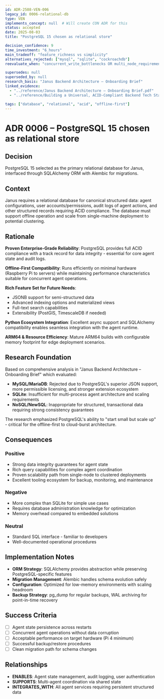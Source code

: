 ```yaml
---
id: ADR-2508-VEN-006
legacy_id: 0006-relational-db
type: VEN
implements_concept: null  # Will create CON ADR for this
status: accepted
date: 2025-08-03
title: "PostgreSQL 15 chosen as relational store"

decision_confidence: 9
time_investment: "6_hours"
main_tradeoff: "feature_richness vs simplicity"
alternatives_rejected: ["mysql", "sqlite", "cockroachdb"]
reevaluate_when: "concurrent_write_bottlenecks OR multi_node_requirements"

supersedes: null
superseded_by: null
research_basis: "Janus Backend Architecture – Onboarding Brief"
linked_evidence:
  - "../reference/Janus Backend Architecture – Onboarding Brief.pdf"
  - "../reference/Building a Universal, ACID-Compliant Backend Tech Stack.pdf"

tags: ["database", "relational", "acid", "offline-first"]
---
```


# ADR 0006 – PostgreSQL 15 chosen as relational store

## Decision

PostgreSQL 15 selected as the primary relational database for Janus, interfaced through SQLAlchemy ORM with Alembic for migrations.

## Context

Janus requires a relational database for canonical structured data: agent configurations, user accounts/permissions, audit logs of agent actions, and other structured records requiring ACID compliance. The database must support offline operation and scale from single-machine deployment to potential clustering.

## Rationale

**Proven Enterprise-Grade Reliability**: PostgreSQL provides full ACID compliance with a track record for data integrity - essential for core agent state and audit logs.

**Offline-First Compatibility**: Runs efficiently on minimal hardware (Raspberry Pi to servers) while maintaining performance characteristics suitable for concurrent agent operations.

**Rich Feature Set for Future Needs**: 
- JSONB support for semi-structured data
- Advanced indexing options and materialized views
- Full-text search capabilities
- Extensibility (PostGIS, TimescaleDB if needed)

**Python Ecosystem Integration**: Excellent async support and SQLAlchemy compatibility enables seamless integration with the agent runtime.

**ARM64 & Resource Efficiency**: Mature ARM64 builds with configurable memory footprint for edge deployment scenarios.

## Research Foundation

Based on comprehensive analysis in "Janus Backend Architecture – Onboarding Brief" which evaluated:

- **MySQL/MariaDB**: Rejected due to PostgreSQL's superior JSON support, more permissible licensing, and stronger extension ecosystem
- **SQLite**: Insufficient for multi-process agent architecture and scaling requirements
- **NoSQL/NewSQL**: Inappropriate for structured, transactional data requiring strong consistency guarantees

The research emphasized PostgreSQL's ability to "start small but scale up" - critical for the offline-first to cloud-burst architecture.

## Consequences

### Positive
- Strong data integrity guarantees for agent state
- Rich query capabilities for complex agent coordination
- Proven scalability path from single-node to clustered deployments
- Excellent tooling ecosystem for backup, monitoring, and maintenance

### Negative
- More complex than SQLite for simple use cases
- Requires database administration knowledge for optimization
- Memory overhead compared to embedded solutions

### Neutral
- Standard SQL interface - familiar to developers
- Well-documented operational procedures

## Implementation Notes

- **ORM Strategy**: SQLAlchemy provides abstraction while preserving PostgreSQL-specific features
- **Migration Management**: Alembic handles schema evolution safely
- **Configuration**: Optimized for low-memory environments with scaling headroom
- **Backup Strategy**: pg_dump for regular backups, WAL archiving for point-in-time recovery

## Success Criteria

- [ ] Agent state persistence across restarts
- [ ] Concurrent agent operations without data corruption
- [ ] Acceptable performance on target hardware (Pi 4 minimum)
- [ ] Successful backup/restore procedures
- [ ] Clean migration path for schema changes

## Relationships

- **ENABLES**: Agent state management, audit logging, user authentication
- **SUPPORTS**: Multi-agent coordination via shared state
- **INTEGRATES_WITH**: All agent services requiring persistent structured data
